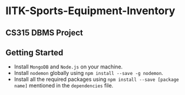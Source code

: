 # IITK-Sports-Equipment-Inventory
CS315 DBMS Project
---

## Getting Started 
* Install `MongoDB` and `Node.js` on your machine.
* Install `nodemon` globally using `npm install --save -g nodemon`. 
* Install all the required packages using `npm install --save [package name]` mentioned in the `dependencies` file.

